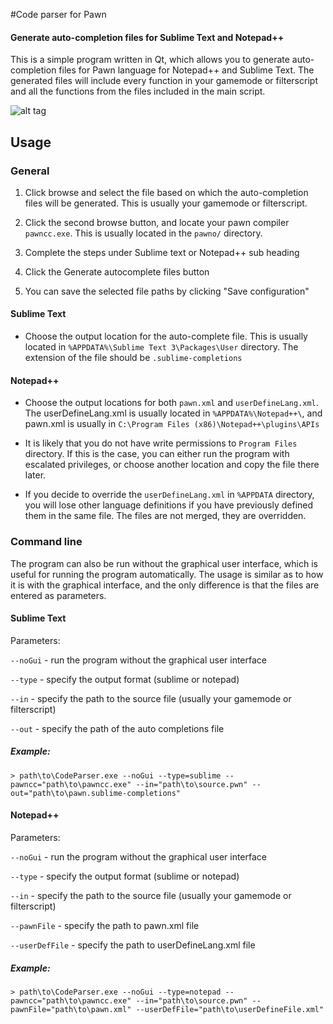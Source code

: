 #Code parser for Pawn
#### Generate auto-completion files for Sublime Text and Notepad++

This is a simple program written in Qt, which allows you to generate auto-completion files for Pawn language for Notepad++ and Sublime Text. The generated files will include every function in your gamemode or filterscript and all the functions from the files included in the main script.

![alt tag](https://dl.dropboxusercontent.com/s/2bg8ej2mjsb2z2w/CodeParser2.png)

## Usage

### General

1. Click browse and select the file based on which the auto-completion files will be generated. This is usually your gamemode or filterscript.

2. Click the second browse button, and locate your pawn compiler `pawncc.exe`. This is usually located in the `pawno/` directory.

3. Complete the steps under Sublime text or Notepad++ sub heading

4. Click the Generate autocomplete files button

5. You can save the selected file paths by clicking "Save configuration"

#### Sublime Text
* Choose the output location for the auto-complete file. This is usually located in `%APPDATA%\Sublime Text 3\Packages\User` directory. The extension of the file should be `.sublime-completions`

#### Notepad++

* Choose the output locations for both `pawn.xml` and `userDefineLang.xml`. The userDefineLang.xml is usually located in `%APPDATA%\Notepad++\`, and pawn.xml is usually in `C:\Program Files (x86)\Notepad++\plugins\APIs`

* It is likely that you do not have write permissions to `Program Files` directory. If this is the case, you can either run the program with escalated privileges, or choose another location and copy the file there later.

* If you decide to override the `userDefineLang.xml` in `%APPDATA` directory, you will lose other language definitions if you have previously defined them in the same file. The files are not merged, they are overridden.

### Command line

The program can also be run without the graphical user interface, which is useful for running the program automatically. The usage is similar as to how it is with the graphical interface, and the only difference is that the files are entered as parameters.

#### Sublime Text

Parameters:

`--noGui` - run the program without the graphical user interface

`--type` - specify the output format (sublime or notepad)

`--in` - specify the path to the source file (usually your gamemode or filterscript)

`--out` - specify the path of the auto completions file

##### Example:

```
> path\to\CodeParser.exe --noGui --type=sublime --pawncc="path\to\pawncc.exe" --in="path\to\source.pwn" --out="path\to\pawn.sublime-completions"
```

#### Notepad++

Parameters:

`--noGui` - run the program without the graphical user interface

`--type` - specify the output format (sublime or notepad)

`--in` - specify the path to the source file (usually your gamemode or filterscript)

`--pawnFile` - specify the path to pawn.xml file

`--userDefFile` - specify the path to userDefineLang.xml file

##### Example:

```
> path\to\CodeParser.exe --noGui --type=notepad --pawncc="path\to\pawncc.exe" --in="path\to\source.pwn" --pawnFile="path\to\pawn.xml" --userDefFile="path\to\userDefineFile.xml"
```